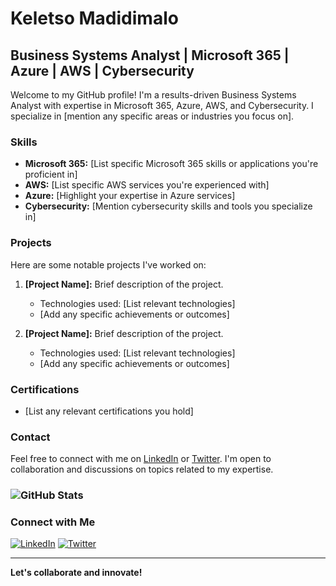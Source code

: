 # Keletso Madidimalo

## Business Systems Analyst | Microsoft 365 | Azure | AWS | Cybersecurity

Welcome to my GitHub profile! I'm a results-driven Business Systems Analyst with expertise in Microsoft 365, Azure, AWS, and Cybersecurity. I specialize in [mention any specific areas or industries you focus on].

### Skills

- **Microsoft 365:** [List specific Microsoft 365 skills or applications you're proficient in]
- **AWS:** [List specific AWS services you're experienced with]
- **Azure:** [Highlight your expertise in Azure services]
- **Cybersecurity:** [Mention cybersecurity skills and tools you specialize in]

### Projects

Here are some notable projects I've worked on:

1. **[Project Name]:** Brief description of the project.
   - Technologies used: [List relevant technologies]
   - [Add any specific achievements or outcomes]

2. **[Project Name]:** Brief description of the project.
   - Technologies used: [List relevant technologies]
   - [Add any specific achievements or outcomes]

### Certifications

- [List any relevant certifications you hold]

### Contact

Feel free to connect with me on [LinkedIn](#) or [Twitter](#). I'm open to collaboration and discussions on topics related to my expertise.

### ![GitHub Stats](GitHubStatsImageURL)
<!-- Add an image showcasing your GitHub statistics using a tool like shields.io -->

### Connect with Me

[![LinkedIn](LinkedInImageURL)](YourLinkedInProfileURL)
[![Twitter](TwitterImageURL)](YourTwitterProfileURL)

<!-- Add badges linking to your LinkedIn, Twitter, or any other relevant profiles -->

---

**Let's collaborate and innovate!**
